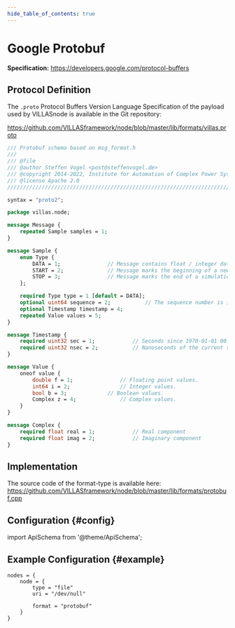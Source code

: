 ```yaml
---
hide_table_of_contents: true
---
```


# Google Protobuf

**Specification:** https://developers.google.com/protocol-buffers

## Protocol Definition

The `.proto` Protocol Buffers Version Language Specification of the payload used by VILLASnode is available in the Git repository:

https://github.com/VILLASframework/node/blob/master/lib/formats/villas.proto

```protobuf url="external/node/lib/formats/villas.proto" title="node/lib/formats/villas.proto"
/// Protobuf schema based on msg_format.h
///
/// @file
/// @author Steffen Vogel <post@steffenvogel.de>
/// @copyright 2014-2022, Institute for Automation of Complex Power Systems, EONERC
/// @license Apache 2.0
////////////////////////////////////////////////////////////////////////////////////

syntax = "proto2";

package villas.node;

message Message {
	repeated Sample samples = 1;
}

message Sample {
	enum Type {
		DATA = 1;				// Message contains float / integer data values
		START = 2;				// Message marks the beginning of a new simulation case
		STOP = 3;				// Message marks the end of a simulation case
	};

	required Type type = 1 [default = DATA];
	optional uint64 sequence = 2;			// The sequence number is incremented by one for consecutive messages.
	optional Timestamp timestamp = 4;
	repeated Value values = 5;
}

message Timestamp {
	required uint32 sec = 1;			// Seconds since 1970-01-01 00:00:00
	required uint32 nsec = 2;			// Nanoseconds of the current second.
}

message Value {
	oneof value {
		double f = 1;				// Floating point values.
		int64 i = 2;				// Integer values.
		bool b = 3;				// Boolean values.
		Complex z = 4;				// Complex values.
	}
}

message Complex {
	required float real = 1;			// Real component
	required float imag = 2;			// Imaginary component
}
```

## Implementation

The source code of the format-type is available here:
https://github.com/VILLASframework/node/blob/master/lib/formats/protobuf.cpp

## Configuration {#config}

import ApiSchema from '@theme/ApiSchema';

<ApiSchema id="node" example pointer="#/components/schemas/protobuf" />

## Example Configuration {#example}

``` url="external/node/etc/examples/formats/protobuf.conf" title="node/etc/examples/formats/protobuf.conf"
nodes = {
	node = {
		type = "file"
		uri = "/dev/null"

		format = "protobuf"
	}
}
```
